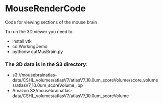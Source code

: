 # MouseRenderCode
Code for viewing sections of the mouse brain

To run the 3D viewer you need to 
* install vtk
* cd WorkingDemo
* pythonw cutMusBrain.py

### The 3D data is in the S3 directory:
* s3://mousebrainatlas-data/CSHL_volumes/atlasV7/atlasV7_10.0um_scoreVolume/score_volumes/atlasV7_10.0um_scoreVolume_<Structure name>.bp
* Amazon S3/mousebrainatlas-data/CSHL_volumes/atlasV7/atlasV7_10.0um_scoreVolume
